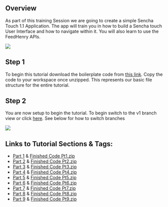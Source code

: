 ## Overview

As part of this training Session we are going to create a simple Sencha Touch 1.1 Application. The app will train you in how to build a Sencha touch User Interface and how to navigate within it. You will also learn to use the FeedHenry APIs.

![](https://github.com/feedhenry/FH-Training-App-Sencha/raw/v1/docs/HomeView.png)

## Step 1 

To begin this tutorial download the boilerplate code from <a href="https://github.com/feedhenry/FH-Training-App-Sencha/zipball/boilerplate">this link</a>. Copy the code to your workspace once unzipped. This represents our basic file structure for the entire tutorial.

## Step 2

You are now setup to begin the tutorial. To begin switch to the v1 branch view or click <a href="https://github.com/feedhenry/FH-Training-App-Sencha/tree/v1">here</a>. See below for how to switch branches

![](https://github.com/feedhenry/FH-Training-App-Sencha/raw/master/docs/gitHub.png)


## Links to Tutorial Sections & Tags:


* <a href="https://github.com/feedhenry/FH-Training-App-Sencha/tree/v1">Part 1</a> & <a href="https://github.com/feedhenry/FH-Training-App-Sencha/zipball/v1">Finished Code Pt1.zip</a>
* <a href="https://github.com/feedhenry/FH-Training-App-Sencha/tree/v2">Part 2</a> & <a href="https://github.com/feedhenry/FH-Training-App-Sencha/zipball/v2">Finished Code Pt2.zip</a>
* <a href="https://github.com/feedhenry/FH-Training-App-Sencha/tree/v3">Part 3</a> & <a href="https://github.com/feedhenry/FH-Training-App-Sencha/zipball/v3">Finished Code Pt3.zip</a>
* <a href="https://github.com/feedhenry/FH-Training-App-Sencha/tree/v4">Part 4</a> & <a href="https://github.com/feedhenry/FH-Training-App-Sencha/zipball/v4">Finished Code Pt4.zip</a>
* <a href="https://github.com/feedhenry/FH-Training-App-Sencha/tree/v5">Part 5</a> & <a href="https://github.com/feedhenry/FH-Training-App-Sencha/zipball/v5">Finished Code Pt5.zip</a>
* <a href="https://github.com/feedhenry/FH-Training-App-Sencha/tree/v6">Part 6</a> & <a href="https://github.com/feedhenry/FH-Training-App-Sencha/zipball/v6">Finished Code Pt6.zip</a>
* <a href="https://github.com/feedhenry/FH-Training-App-Sencha/tree/v7">Part 7</a> & <a href="https://github.com/feedhenry/FH-Training-App-Sencha/zipball/v7">Finished Code Pt7.zip</a>
* <a href="https://github.com/feedhenry/FH-Training-App-Sencha/tree/v8">Part 8</a> & <a href="https://github.com/feedhenry/FH-Training-App-Sencha/zipball/v8">Finished Code Pt8.zip</a>
* <a href="https://github.com/feedhenry/FH-Training-App-Sencha/tree/v9">Part 9</a> & <a href="https://github.com/feedhenry/FH-Training-App-Sencha/zipball/v9">Finished Code Pt9.zip</a>


